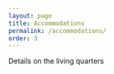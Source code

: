 ```yaml
---
layout: page
title: Accommodations
permalink: /accommodations/
order: 3
---
```


Details on the living quarters 

